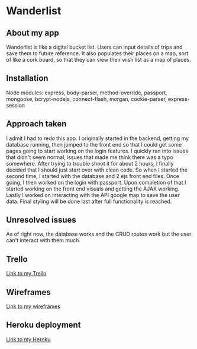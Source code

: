 # Wanderlist

## About my app
Wanderlist is like a digital bucket list. Users can input details of trips and save them to future reference. It also populates
their places on a map, sort of like a cork board, so that they can view their wish list as a map of places.

## Installation
Node modules: express, body-parser, method-override, passport, mongoose, bcrypt-nodejs, connect-flash, morgan, cookie-parser, express-session

## Approach taken
I admit I had to redo this app. I originally started in the backend, getting my database running, then jumped to the front end
so that I could get some pages going to start working on the login features. I quickly ran into issues that didn't seem normal,
issues that made me think there was a typo somewhere. After trying to trouble shoot it for about 2 hours, I finally decided 
that I should just start over with clean code. So when I started the second time, I started with the database and 2 ejs front
end files. Once going, I then worked on the login with passport. Upon completion of that I started working on the front end 
visuals and getting the AJAX working. Lastly I worked on interacting with the API google map to save the user data. Final styling
will be done last after full functionality is reached.

## Unresolved issues
As of right now, the database works and the CRUD routes work but the user can't interact with them much.

## Trello
[Link to my Trello](https://trello.com/b/fKfXjHlF/project-2)

## Wireframes
[Link to my wireframes](../wireframes)

## Heroku deployment
[Link to my Heroku](https://shrouded-refuge-49977.herokuapp.com/)
